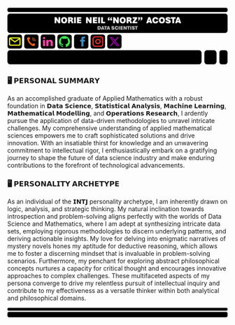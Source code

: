 <img src = GitHubProfileHeader.png alt = "GitHub Profile Header" width = "1000"></a> <a href = norieneil_acosta@outlook.com title = "E-MAIL: norieneil_acosta@outlook.com"> <img src = EmailIcon.png alt = "Email Address" width = "34" height = "33"></a> <a href = 09673381501 title = "PHONE: 09673381501"> <img src = TelephoneIcon.png alt = "Contact Number" width = "34" height = "33"></a> <a href = https://www.linkedin.com/in/norzzielein title = "LINKEDIN: https://www.linkedin.com/in/norzzielein"> <img src = LinkedInIcon.png alt = "LinkedIn Account" width = "34" height = "33"></a> <a href = https://github.com/norzzielein title = "GITHUB: https://github.com/norzzielein"> <img src = GitHubIcon.png alt = "GitHub Account" width = "34" height = "33"></a> <a href = https://www.facebook.com/norzzielein title = "FACEBOOK: https://www.facebook.com/norzzielein"> <img src = FacebookIcon.png alt = "Facebook Account" width = "34" height = "33"></a> <a href = https://www.instagram.com/norzzielein title = "INSTAGRAM: https://www.instagram.com/norzzielein"> <img src = InstagramIcon.png alt = "Instagram Account" width = "34" height = "33"></a> <a href = https://twitter.com/norzzielein title = "TWITTER: https://twitter.com/norzzielein"> <img src = TwitterIcon.png alt = "Twitter Account" width = "34" height = "33"></a> <img src = GitHubProfileTrailer.png alt = "GitHub Profile Trailer" width = "580" height = "33"></a>

### 🖥️ 𝗣𝗘𝗥𝗦𝗢𝗡𝗔𝗟 𝗦𝗨𝗠𝗠𝗔𝗥𝗬
As an accomplished graduate of Applied Mathematics with a robust foundation in 𝗗𝗮𝘁𝗮 𝗦𝗰𝗶𝗲𝗻𝗰𝗲, 𝗦𝘁𝗮𝘁𝗶𝘀𝘁𝗶𝗰𝗮𝗹 𝗔𝗻𝗮𝗹𝘆𝘀𝗶𝘀, 𝗠𝗮𝗰𝗵𝗶𝗻𝗲 𝗟𝗲𝗮𝗿𝗻𝗶𝗻𝗴, 𝗠𝗮𝘁𝗵𝗲𝗺𝗮𝘁𝗶𝗰𝗮𝗹 𝗠𝗼𝗱𝗲𝗹𝗹𝗶𝗻𝗴, and 𝗢𝗽𝗲𝗿𝗮𝘁𝗶𝗼𝗻𝘀 𝗥𝗲𝘀𝗲𝗮𝗿𝗰𝗵, I ardently pursue the application of data-driven methodologies to unravel intricate challenges. My comprehensive understanding of applied mathematical sciences empowers me to craft sophisticated solutions and drive innovation. With an insatiable thirst for knowledge and an unwavering commitment to intellectual rigor, I enthusiastically embark on a gratifying journey to shape the future of data science industry and make enduring contributions to the forefront of technological advancements.

### 🖥️ 𝗣𝗘𝗥𝗦𝗢𝗡𝗔𝗟𝗜𝗧𝗬 𝗔𝗥𝗖𝗛𝗘𝗧𝗬𝗣𝗘
As an individual of the 𝗜𝗡𝗧𝗝 personality archetype, I am inherently drawn on logic, analysis, and strategic thinking. My natural inclination towards introspection and problem-solving aligns perfectly with the worlds of Data Science and Mathematics, where I am adept at synthesizing intricate data sets, employing rigorous methodologies to discern underlying patterns, and deriving actionable insights. My love for delving into enigmatic narratives of mystery novels hones my aptitude for deductive reasoning, which allows me to foster a discerning mindset that is invaluable in problem-solving scenarios. Furthermore, my penchant for exploring abstract philosophical concepts nurtures a capacity for critical thought and encourages innovative approaches to complex challenges. These multifaceted aspects of my persona converge to drive my relentless pursuit of intellectual inquiry and contribute to my effectiveness as a versatile thinker within both analytical and philosophical domains.



<img src = GitHubProfileFooter.png alt = "GitHub Profile Footer" width = "1000"></a>
